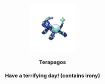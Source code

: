 <p align="center">
    <img src="https://raw.githubusercontent.com/PokeAPI/sprites/master/sprites/pokemon/1024.png" width="150" height="150">
</p>
<h3 align="center"> <b>Terapagos</b></h3>
<h3 align="center">Have a terrifying day! (contains irony)</h3>
